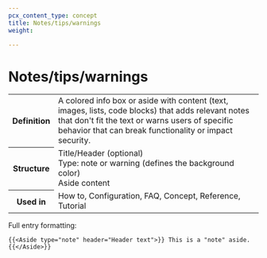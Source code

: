 ```yaml
---
pcx_content_type: concept
title: Notes/tips/warnings
weight: 

---
```


# Notes/tips/warnings

<table>
    <tr>
        <th style="width:15%">Definition</th>
        <td>A colored info box or aside with content (text, images, lists, code blocks) that adds relevant notes that don't fit the text or warns users of specific behavior that can break functionality or impact security.</td>
    </tr>
    <tr>
        <th>Structure</th>
        <td>Title/Header (optional)<br/>Type: note or warning (defines the background color)<br/>Aside content</td>
    </tr>
    <tr>
        <th>Used in</th>
        <td>How to, Configuration, FAQ, Concept, Reference, Tutorial</td>
    </tr>
</table>

Full entry formatting:

```{{<Aside type="note" header="Header text">}} This is a "note" aside. {{</Aside>}}```
